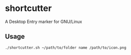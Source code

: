 # shortcutter
A Desktop Entry marker for GNU/Linux

## Usage
```shell
./shortcutter.sh ~/path/to/folder name /path/to/icon.png
```
